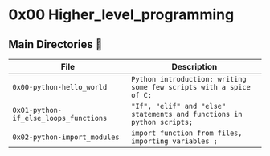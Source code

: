 # 0x00 Higher_level_programming

## Main Directories :file_folder:

| File                                  | Description                                                          |
| ------------------------------------- | -------------------------------------------------------------------- |
| `0x00-python-hello_world`             | `Python introduction: writing some few scripts with a spice of C;`   |
| `0x01-python-if_else_loops_functions` | `"If", "elif" and "else" statements and functions in python scripts;`|
| `0x02-python-import_modules`          | `import function from files, importing variables ;`                  |
